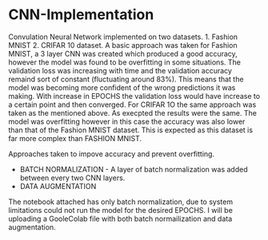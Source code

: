 # CNN-Implementation

Convulation Neural Network implemented on two datasets. 1. Fashion MNIST 2. CRIFAR 10 dataset.
A basic approach was taken for Fashion MNIST, a 3 layer CNN was created which produced a good accuracy, however the model was found to be overfitting in some situations. The validation loss was increasing with time and the validation accuracy remaind sort of constant (fluctuating around 83%). This means that the model was becoming more confident of the wrong predictions it was making. With increase in EPOCHS the validation loss would have increase to a certain point and then converged.
For CRIFAR 1O the same approach was taken as the mentioned above. As execpted the results were the same. The model was overfitting however in this case the accuracy was also lower than that of the Fashion MNIST dataset. This is expected as this dataset is far more complex than FASHION MNIST.

Approaches taken to impove accuracy and prevent overfitting.

- BATCH NORMALIZATION -  A layer of batch normalization was added between every two CNN layers.
- DATA AUGMENTATION 

The notebook attached has only batch normalization, due to system limitations could not run the model for the desired EPOCHS. I will be uploading a GooleColab file with both batch normailization and data augmentation.
